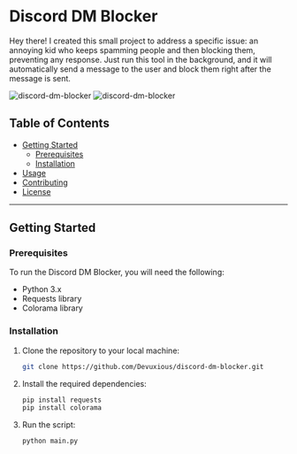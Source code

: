 # Discord DM Blocker

Hey there! I created this small project to address a specific issue: an annoying kid who keeps spamming people and then blocking them, preventing any response. 
Just run this tool in the background, and it will automatically send a message to the user and block them right after the message is sent.

![discord-dm-blocker](https://img.shields.io/badge/version-1.0.0-FF7F7F)
![discord-dm-blocker](https://img.shields.io/badge/author-%E2%9C%9F-FF7F7F)


## Table of Contents

- [Getting Started](#getting-started)
  - [Prerequisites](#prerequisites)
  - [Installation](#installation)
- [Usage](#usage)
- [Contributing](#contributing)
- [License](#license)

---

## Getting Started

### Prerequisites

To run the Discord DM Blocker, you will need the following:

- Python 3.x
- Requests library
- Colorama library

### Installation

1. Clone the repository to your local machine:

   ```bash
   git clone https://github.com/Devuxious/discord-dm-blocker.git
   ```
  
2. Install the required dependencies:
   
   ```bash
   pip install requests
   pip install colorama
   ```
   
3. Run the script:
   ```bash
   python main.py
   ```
